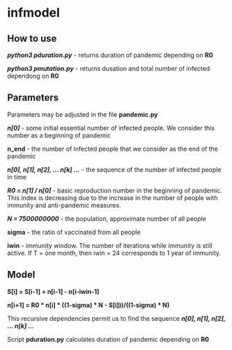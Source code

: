 # infmodel

## How to use 

___python3 pduration.py___  - returns duration of pandemic depending on __R0__

___python3 pmutation.py___  - returns dusation and total number of infected dependong on __R0__

## Parameters

Parameters may be adjusted in the file __pandemic.py__

___n[0]___ - some initial essential number of infected people. We consider this number as a beginning of pandemic

__n_end__ - the number of infected people that we consider as the end of the pandemic

___n[0], n[1], n[2], ... n[k] ...___ - the sequence of the number of infected people in time 

___R0 = n[1] / n[0]___ - basic reproduction number in the beginning of pandemic. This index is decreasing due to the increase in the number of people with immunity and anti-pandemic measures.

___N = 7500000000___ - the population, approximate number of all people

__sigma__ - the ratio of vaccinated from all people

  __iwin__ - immunity window. The number of iterations while immunity is still active. If T = one month, then iwin = 24 corresponds to 1 year of immunity.

## Model

__S[i] = S[i-1] + n[i-1] - n[i-iwin-1]__

__n[i+1] = R0 * n[i] * ((1-sigma) * N - S[i]))/((1-sigma) * N)__ 

This recursive dependencies permit us to find the sequence ___n[0], n[1], n[2], ... n[k] ...___

Script __pduration.py__ calculates duration of pandemic depending on __R0__



